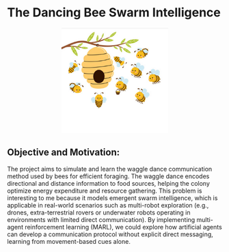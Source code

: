 # The Dancing Bee Swarm Intelligence
<p align="center">
  <img src="/images/bee.png" alt="Alt text" width="250"/>
</p>

## Objective and Motivation: 

The project aims to simulate and learn the waggle dance communication method used by bees for efficient
foraging. The waggle dance encodes directional and distance information to food sources, helping the colony optimize energy
expenditure and resource gathering. This problem is interesting to me because it models emergent swarm intelligence, which is
applicable in real-world scenarios such as multi-robot exploration (e.g., drones, extra-terrestrial rovers or underwater robots operating
in environments with limited direct communication). By implementing multi-agent reinforcement learning (MARL), we could explore
how artificial agents can develop a communication protocol without explicit direct messaging, learning from movement-based cues
alone.
